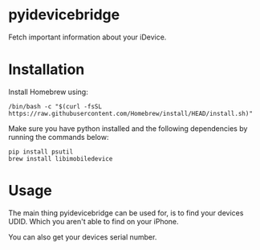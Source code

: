 # pyidevicebridge
Fetch important information about your iDevice.


# Installation 
Install Homebrew using:
```
/bin/bash -c "$(curl -fsSL https://raw.githubusercontent.com/Homebrew/install/HEAD/install.sh)"
```

Make sure you have python installed and the following dependencies by running the commands below:

```
pip install psutil
brew install libimobiledevice
```

# Usage 

The main thing pyidevicebridge can be used for, is to find your devices UDID. Which you aren't able to find on your iPhone.

You can also get your devices serial number.


